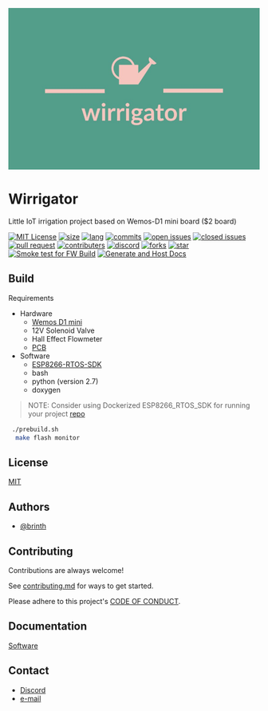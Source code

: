 ![Logo|100x100](./docs/images/wirrigator_logo.jpg)

# Wirrigator

Little IoT irrigation project based on Wemos-D1 mini board ($2 board)

[![MIT License](https://img.shields.io/badge/License-MIT-green.svg)](https://choosealicense.com/licenses/mit/)
[![size](https://img.shields.io/github/repo-size/brinth/wirrigator)](https://github.com/brinth/wirrigator)
[![lang](https://img.shields.io/github/languages/top/brinth/wirrigator)](https://github.com/brinth/wirrigator)
[![commits](https://img.shields.io/github/commit-activity/t/brinth/wirrigator)](https://github.com/brinth/wirrigator)
[![open issues](https://img.shields.io/github/issues-raw/brinth/wirrigator)](https://github.com/brinth/wirrigator)
[![closed issues](https://img.shields.io/github/issues-closed/brinth/wirrigator)](https://github.com/brinth/wirrigator)
[![pull request](https://img.shields.io/github/issues-pr/brinth/wirrigator)](https://github.com/brinth/wirrigator)
[![contributers](https://img.shields.io/github/contributors/brinth/wirrigator)](https://github.com/brinth/wirrigator)
[![discord](https://img.shields.io/discord/1155244241874853939)](https://discord.gg/PtwaUKvFpX)
[![forks](https://img.shields.io/github/forks/brinth/wirrigator)](https://github.com/brinth/wirrigator)
[![star](https://img.shields.io/github/stars/brinth/wirrigator)](https://github.com/brinth/wirrigator)
[![Smoke test for FW Build](https://github.com/brinth/wirrigator/actions/workflows/smoke.yml/badge.svg)](https://github.com/brinth/wirrigator/actions/workflows/smoke.yml)
[![Generate and Host Docs](https://github.com/brinth/wirrigator/actions/workflows/docs.yml/badge.svg)](https://github.com/brinth/wirrigator/actions/workflows/docs.yml)

## Build

Requirements 
- Hardware
    - [Wemos D1 mini](https://www.wemos.cc/en/latest/d1/d1_mini.html)
    - 12V Solenoid Valve
    - Hall Effect Flowmeter
    - [PCB](https://oshwlab.com/brinth/wemos-irrigation-controller_copy#P3)
- Software
    - [ESP8266-RTOS-SDK](https://docs.espressif.com/projects/esp8266-rtos-sdk/en/latest/get-started/index.html)
    - bash
    - python (version 2.7)
    - doxygen
> NOTE: Consider using Dockerized ESP8266_RTOS_SDK for running your project [repo](https://github.com/brinth/ESP8266_RTOS_SDK_Docker)
```bash
 ./prebuild.sh
  make flash monitor
```

## License

[MIT](https://choosealicense.com/licenses/mit/)


## Authors

- [@brinth](https://www.github.com/brinth)


## Contributing

Contributions are always welcome!

See [contributing.md](docs/rules/contributing.md) for ways to get started.

Please adhere to this project's [CODE OF CONDUCT](docs/rules/CODE_OF_CONDUCT.md).


## Documentation

[Software](https://brinth.github.io/wirrigator/docs/software/html/annotated.html)

## Contact
- [Discord](https://discord.gg/PtwaUKvFpX)
- [e-mail](brinthkhanna@yahoo.com)
